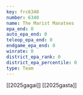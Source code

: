 ```yaml
---
key: frc6340
number: 6340
name: The Marist Manatees
epa_end: 0
auto_epa_end: 0
teleop_epa_end: 0
endgame_epa_end: 0
winrate: 0
district_epa_rank: 0
district_epa_percentile: 0
type: Team
---
```

[[2025gagai]]
[[2025gasta]]
